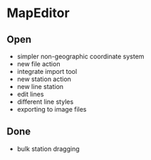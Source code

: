 # MapEditor

## Open
* simpler non-geographic coordinate system
* new file action
* integrate import tool
* new station action
* new line station
* edit lines
* different line styles
* exporting to image files

## Done
* bulk station dragging
